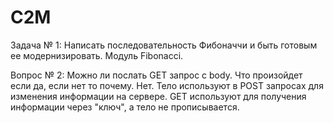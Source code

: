 # C2M
Задача № 1: Написать последовательность Фибоначчи и быть готовым ее модернизировать. Модуль Fibonacci.

Вопрос № 2: Можно ли послать GET запрос с body. Что произойдет если да, если нет то почему. Нет. Тело используют в POST запросах для изменения информации на сервере.
GET используют для получения информации через "ключ", а тело не прописывается.  
